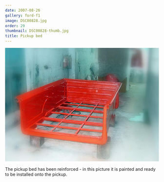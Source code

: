 ```yaml
---
date: 2007-08-26
gallery: ford-f1
image: DSC00828.jpg
order: 29
thumbnail: DSC00828-thumb.jpg
title: Pickup bed
---
```


![Pickup bed](./DSC00828.jpg)

The pickup bed has been reinforced - in this picture it is painted and ready to be installed onto the pickup.